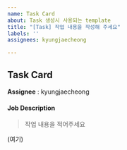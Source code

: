 ```yaml
---
name: Task Card
about: Task 생성시 사용되는 template
title: "[Task] 작업 내용을 작성해 주세요"
labels: ''
assignees: kyungjaecheong

---
```


## Task Card

**Assignee** : kyungjaecheong

#### Job Description
> 작업 내용을 적어주세요

(여기)
